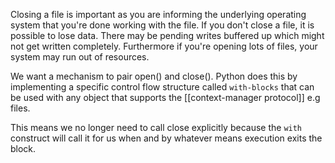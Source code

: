 Closing a file is important as you are informing the underlying operating system that you're done working with the file. If you don't close a file, it is possible to lose data. There may be pending writes buffered up which might not get written completely. Furthermore if you're opening lots of files, your system may run out of resources. 


We want a mechanism to pair open() and close(). Python does this by implementing a specific control flow structure called `with-blocks` that can be used with any object that supports the [[context-manager protocol]]  e.g files.

This means we no longer need to call close explicitly because the `with` construct will call it for us when and by whatever means execution exits the block.